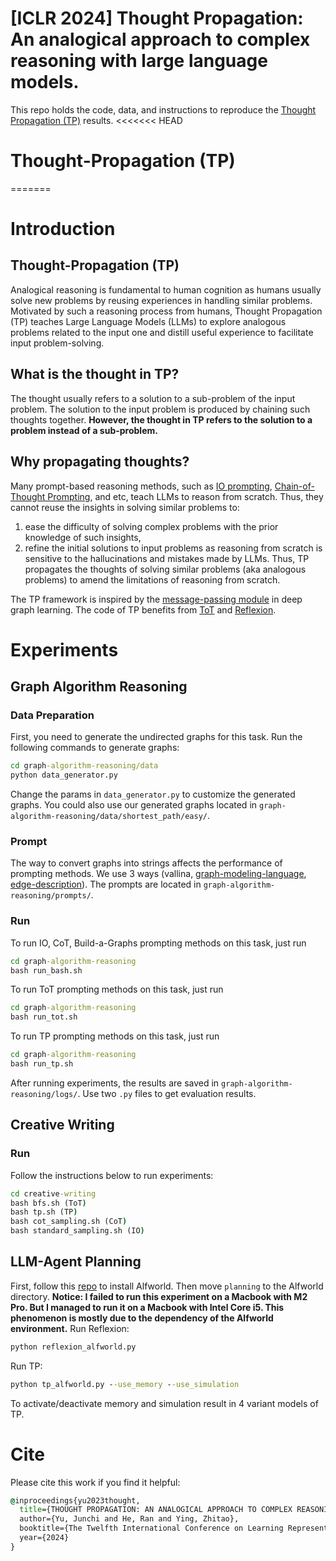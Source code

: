 # [ICLR 2024] Thought Propagation: An analogical approach to complex reasoning with large language models.
This repo holds the code, data, and instructions to reproduce the <a href='https://openreview.net/forum?id=SBoRhRCzM3&referrer=%5Bthe%20profile%20of%20Junchi%20Yu%5D(%2Fprofile%3Fid%3D~Junchi_Yu1)'>Thought Propagation (TP)</a> results.
<<<<<<< HEAD
# Thought-Propagation (TP)
=======
# Introduction
## Thought-Propagation (TP)
Analogical reasoning is fundamental to human cognition as humans usually solve new problems by reusing experiences in handling similar problems. Motivated by such a reasoning process from humans, Thought Propagation (TP) teaches Large Language Models (LLMs) to explore analogous problems related to the input one and distill useful experience to facilitate input problem-solving.
## What is the thought in TP?
The thought usually refers to a solution to a sub-problem of the input problem. The solution to the input problem is produced by chaining such thoughts together. <b>However, the thought in TP refers to the solution to a problem instead of a sub-problem.</b>
## Why propagating thoughts?
Many prompt-based reasoning methods, such as <a href='https://arxiv.org/pdf/2005.14165.pdf'>IO prompting</a>, <a href='https://openreview.net/pdf?id=_VjQlMeSB_J'>Chain-of-Thought Prompting</a>, and etc, teach LLMs to reason from scratch. Thus, they cannot reuse the insights in solving similar problems to:
1. ease the difficulty of solving complex problems with the prior knowledge of such insights,
2. refine the initial solutions to input problems as reasoning from scratch is sensitive to the hallucinations and mistakes made by LLMs.
Thus, TP propagates the thoughts of solving similar problems (aka analogous problems) to amend the limitations of reasoning from scratch.

The TP framework is inspired by the <a href='https://arxiv.org/pdf/1704.01212.pdf'>message-passing module</a> in deep graph learning. The code of TP benefits from <a href='https://github.com/princeton-nlp/tree-of-thought-llm'>ToT</a> and <a href='https://github.com/noahshinn/reflexion'>Reflexion</a>.

# Experiments
## Graph Algorithm Reasoning
### Data Preparation
First, you need to generate the undirected graphs for this task. Run the following commands to generate graphs:
```bat
cd graph-algorithm-reasoning/data
python data_generator.py
```
Change the params in `data_generator.py` to customize the generated graphs. You could also use our generated graphs located in `graph-algorithm-reasoning/data/shortest_path/easy/`.
### Prompt
The way to convert graphs into strings affects the performance of prompting methods. We use 3 ways (vallina, <a href='https://graphviewer.nl/graphlet/gml-technical-report.pdf'>graph-modeling-language</a>, <a href='https://arxiv.org/abs/2305.10037'>edge-description</a>). The prompts are located in `graph-algorithm-reasoning/prompts/`. 
### Run
To run IO, CoT, Build-a-Graphs prompting methods on this task, just run
```bat
cd graph-algorithm-reasoning
bash run_bash.sh
```
To run ToT prompting methods on this task, just run
```bat
cd graph-algorithm-reasoning
bash run_tot.sh
```
To run TP prompting methods on this task, just run
```bat
cd graph-algorithm-reasoning
bash run_tp.sh
```
After running experiments, the results are saved in `graph-algorithm-reasoning/logs/`. Use two `.py` files to get evaluation results.


## Creative Writing
### Run
Follow the instructions below to run experiments:
```bat
cd creative-writing
bash bfs.sh (ToT)
bash tp.sh (TP)
bash cot_sampling.sh (CoT)
bash standard_sampling.sh (IO)
```

## LLM-Agent Planning
First, follow this <a href='https://github.com/alfworld/alfworld'>repo</a> to install Alfworld. Then move `planning` to the Alfworld directory. 
<b>Notice: I failed to run this experiment on a Macbook with M2 Pro. But I managed to run it on a Macbook with Intel Core i5. This phenomenon is mostly due to the dependency of the Alfworld environment.</b>
Run Reflexion:
```bat
python reflexion_alfworld.py
```
Run TP:
```bat
python tp_alfworld.py --use_memory --use_simulation
```
To activate/deactivate memory and simulation result in 4 variant models of TP.

# Cite
Please cite this work if you find it helpful:
```bat
@inproceedings{yu2023thought,
  title={THOUGHT PROPAGATION: AN ANALOGICAL APPROACH TO COMPLEX REASONING WITH LARGE LANGUAGE MODELS},
  author={Yu, Junchi and He, Ran and Ying, Zhitao},
  booktitle={The Twelfth International Conference on Learning Representations},
  year={2024}
}
```
